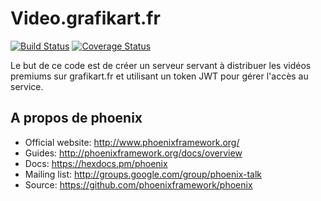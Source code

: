 # Video.grafikart.fr

[![Build Status](https://travis-ci.org/Grafikart/video.grafikart.fr.svg?branch=master)](https://travis-ci.org/Grafikart/video.grafikart.fr) [![Coverage Status](https://coveralls.io/repos/github/Grafikart/video.grafikart.fr/badge.svg?branch=master)](https://coveralls.io/github/Grafikart/video.grafikart.fr?branch=master)

Le but de ce code est de créer un serveur servant à distribuer les vidéos
premiums sur grafikart.fr et utilisant un token JWT pour gérer l'accès au service.

## A propos de phoenix

  * Official website: http://www.phoenixframework.org/
  * Guides: http://phoenixframework.org/docs/overview
  * Docs: https://hexdocs.pm/phoenix
  * Mailing list: http://groups.google.com/group/phoenix-talk
  * Source: https://github.com/phoenixframework/phoenix
